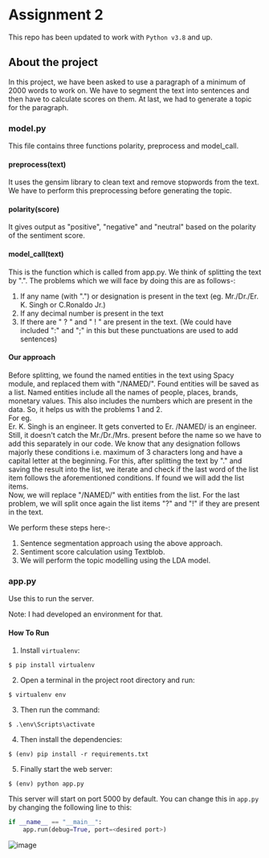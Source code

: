 # Assignment 2
This repo has been updated to work with `Python v3.8` and up.

## About the project
In this project, we have been asked to use a paragraph of a minimum of 2000 words to work on. We have to segment the text into sentences and then have to calculate scores on them. At last, we had to generate a topic for the paragraph.

### model.py
This file contains three functions polarity, preprocess and model_call.

#### preprocess(text)
It uses the gensim library to clean text and remove stopwords from the text. We have to perform this preprocessing before generating the topic.

#### polarity(score)
It gives output as "positive", "negative" and "neutral" based on the polarity of the sentiment score.

#### model_call(text)
This is the function which is called from app.py. We think of splitting the text by ".". The problems which we will face by doing this are as follows-:
1. If any name (with ".") or designation is present in the text (eg. Mr./Dr./Er. K. Singh or C.Ronaldo Jr.)
2. If any decimal number is present in the text
3. If there are " ? " and " ! " are present in the text. (We could have included ":" and ";" in this but these punctuations are used to add sentences)

#### Our approach
Before splitting, we found the named entities in the text using Spacy module, and replaced them with "/NAMED/". Found entities will be saved as a list. Named entities include all the names of  people, places, brands, monetary values. This also includes the numbers which are present in the data. So, it helps us with the problems 1 and 2. <br />
For eg.
<br />Er. K. Singh is an engineer.
It gets converted to Er. /NAMED/ is an engineer.<br />
Still, it doesn't catch the Mr./Dr./Mrs. present before the name so we have to add this separately in our code. We know that any designation follows majorly these conditions i.e. maximum of 3 characters long and have a capital letter at the beginning. For this, after splitting the text by "." and saving the result into the list, we iterate and check if the last word of the list item follows the aforementioned conditions. If found we will add the list items.<br />
Now, we will replace "/NAMED/" with entities from the list.
For the last problem, we will split once again the list items "?" and "!" if they are present in the text.

We perform these steps here-:
1.  Sentence segmentation approach using the above approach.
2.  Sentiment score calculation using Textblob.
3.  We will perform the topic modelling using the LDA model.

### app.py
Use this to run the server.

Note: I had developed an environment for that.

#### How To Run
1. Install `virtualenv`:
```
$ pip install virtualenv
```

2. Open a terminal in the project root directory and run:
```
$ virtualenv env
```

3. Then run the command:
```
$ .\env\Scripts\activate
```

4. Then install the dependencies:
```
$ (env) pip install -r requirements.txt
```

5. Finally start the web server:
```
$ (env) python app.py
```

This server will start on port 5000 by default. You can change this in `app.py` by changing the following line to this:

```python
if __name__ == "__main__":
    app.run(debug=True, port=<desired port>)
```
![image](https://user-images.githubusercontent.com/65654054/114431595-4a350b00-9bdd-11eb-8de6-da211ac2ab0d.png)
